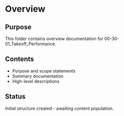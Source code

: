 # Overview

## Purpose
This folder contains overview documentation for 00-30-01_Takeoff_Performance.

## Contents
- Purpose and scope statements
- Summary documentation
- High-level descriptions

## Status
Initial structure created - awaiting content population.
